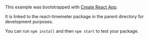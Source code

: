 This example was bootstrapped with [Create React App](https://github.com/facebook/create-react-app).

It is linked to the react-timemeter package in the parent directory for development purposes.

You can run `npm install` and then `npm start` to test your package.
